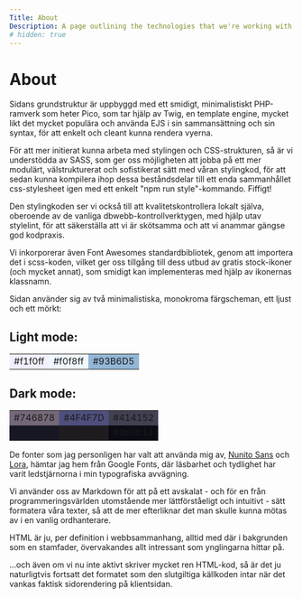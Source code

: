 ```yaml
---
Title: About
Description: A page outlining the technologies that we're working with
# hidden: true
---
```


<h1 class="about-rubric">About</h1>


Sidans grundstruktur är uppbyggd med ett smidigt, minimalistiskt PHP-ramverk som heter Pico, som tar hjälp av Twig, en template engine, mycket likt det mycket populära och använda EJS i sin sammansättning och sin syntax, för att enkelt och cleant kunna rendera vyerna.

För att mer initierat kunna arbeta med stylingen och CSS-strukturen, så är vi understödda av SASS, som ger oss möjligheten att jobba på ett mer modulärt, välstrukturerat och sofistikerat sätt med våran stylingkod, för att sedan kunna kompilera ihop dessa beståndsdelar till ett enda sammanhållet css-stylesheet igen med ett enkelt "npm run style"-kommando. Fiffigt!

Den stylingkoden ser vi också till att kvalitetskontrollera lokalt själva, oberoende av de vanliga dbwebb-kontrollverktygen, med hjälp utav stylelint, för att säkerställa att vi är skötsamma och att vi anammar gängse god kodpraxis.

Vi inkorporerar även Font Awesomes standardbibliotek, genom att importera det i scss-koden, vilket ger oss tillgång till dess utbud av gratis stock-ikoner (och mycket annat), som smidigt kan implementeras med hjälp av ikonernas klassnamn.

Sidan använder sig av två minimalistiska, monokroma färgscheman, ett ljust och ett mörkt:

<div class="color-scheme-div">
<table>
    <h2 class="about-color-scheme-h3">Light mode:</h2>
    <tr>
        <td style="background-color: #f1f0ff">
            <span class="light-span">#f1f0ff</span>
        </td>
        <td style="background-color: #f0f8ff">
            <span class="light-span">#f0f8ff</span>
        </td>
        <td style="background-color: #93B6D5">
            <span class="light-span">#93B6D5</span>
        </td>
    </tr>
</table>
</div>

<div class="color-scheme-div">
<table>
    <h2 class="about-color-scheme-h3">Dark mode:</h2>
    <tr>
        <td style="background-color: #746878">
            <span class="dark-span">#746878</span>
        </td>
        <td style="background-color: #4F4F7D">
            <span class="dark-span">#4F4F7D</span>
        </td>
        <td style="background-color: #414152">
            <span class="dark-span">#414152</span>
        </td>
    </tr>
    <tr>
        <td style="background-color: #171724">
            <span class="dark-span">#171724</span>
        </td>
        <td style="background-color: #1f1c20">
            <span class="dark-span">#1f1c20</span>
        </td>
        <td style="background-color: #0b0b14">
            <span class="dark-span">#0b0b14</span>
        </td>
    </tr>
</table>
</div>

De fonter som jag personligen har valt att använda mig av, [Nunito Sans](https://fonts.google.com/specimen/Nunito+Sans) och [Lora](https://fonts.google.com/specimen/Lora), hämtar jag hem från Google Fonts, där läsbarhet och tydlighet har varit ledstjärnorna i min typografiska avvägning.

Vi använder oss av Markdown för att på ett avskalat - och för en från programmeringsvärlden utomstående mer lättförståeligt och intuitivt - sätt formatera våra texter, så att de mer efterliknar det man skulle kunna mötas av i en vanlig ordhanterare.

HTML är ju, per definition i webbsammanhang, alltid med där i bakgrunden som en stamfader, övervakandes allt intressant som ynglingarna hittar på.

...och även om vi nu inte aktivt skriver mycket ren HTML-kod, så är det ju naturligtvis fortsatt det formatet som den slutgiltiga källkoden intar när det vankas faktisk sidorendering på klientsidan.

